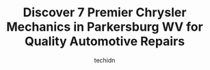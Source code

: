 ---
layout: ampstory
image: https://images.unsplash.com/photo-1639928192091-52a0f057a03a?ixlib=rb-4.0.3&ixid=MnwxMjA3fDB8MHxwaG90by1wYWdlfHx8fGVufDB8fHx8&auto=format&fit=crop&w=640&h=853&q=80
author: techidn
featured: false
description: Trust your vehicles maintenance and repairs to the 7 best Chrysler Mechanic in Parkersburg WV, USA. With their extensive experience, cutting-edge technology, and commitment to customer sati
title: Discover 7 Premier Chrysler Mechanics in Parkersburg WV for Quality Automotive Repairs
cover:
   title: Discover 7 Premier Chrysler Mechanics in Parkersburg WV for Quality Automotive Repairs
   subtitle: Rickpate
   background: https://images.unsplash.com/photo-1639928192091-52a0f057a03a?ixlib=rb-4.0.3&ixid=MnwxMjA3fDB8MHxwaG90by1wYWdlfHx8fGVufDB8fHx8&auto=format&fit=crop&w=640&h=853&q=80

pages: 
 - layout: thirds
   top: <h1>#1 Cornerstone Auto Service</h1>
   bottom: "<p>We have been having our 2013 Highlander repaired at Cornerstone for at leased 5 years.  Tony, the  owner is very knowledgeable about foreign cars.  If you have a Volvo, B</p>"
   background: https://www.knot35.com/toplist/wp-content/uploads/2023/06/best-chrysler-mechanic-1-in-parkersburg-wv-1685842146.jpeg
   backgroundblur: true
 - layout: thirds
   top: <h1>#2 K & M Auto Repair</h1>
   bottom: "<p>1799 Camden Ave, Parkersburg, WV 26101, United States</p>"
   background: https://www.knot35.com/toplist/wp-content/uploads/2023/06/best-chrysler-mechanic-2-in-parkersburg-wv-1685842147.jpeg
   cta:
      link: https://www.knot35.com/toplist/discover-7-premier-chrysler-mechanics-in-parkersburg-wv-for-quality-automotive-repairs/
      text: Discover 7 Premier Chrysler Mechanics in Parkersburg WV for Quality Automotive Repairs
 - layout: thirds
   top: <h1>#3 Karls Auto</h1>
   bottom: "<p>2307 Gihon Rd, Parkersburg, WV 26101, United States</p>"
   background: https://www.knot35.com/toplist/wp-content/uploads/2023/06/best-chrysler-mechanic-3-in-parkersburg-wv-1685842147.jpeg
   cta:
      link: https://www.knot35.com/toplist/discover-7-premier-chrysler-mechanics-in-parkersburg-wv-for-quality-automotive-repairs/
      text: Discover 7 Premier Chrysler Mechanics in Parkersburg WV for Quality Automotive Repairs
 - layout: thirds
   top: <h1>#4 Auto Aid, LLC. - Auto Repair & Tire Shop</h1>
   bottom: "<p>1981 Seventh St, Parkersburg, WV 26101, United States</p>"
   background: https://images.unsplash.com/photo-1574169208507-84376144848b?ixlib=rb-4.0.3&ixid=MnwxMjA3fDB8MHxwaG90by1wYWdlfHx8fGVufDB8fHx8&auto=format&fit=crop&w=640&h=853&q=80
   cta:
      link: https://www.knot35.com/toplist/discover-7-premier-chrysler-mechanics-in-parkersburg-wv-for-quality-automotive-repairs/
      text: Discover 7 Premier Chrysler Mechanics in Parkersburg WV for Quality Automotive Repairs
 - layout: thirds
   top: <h1>#5 Griffs Auto</h1>
   bottom: "<p>512 East St, Parkersburg, WV 26101, United States</p>"
   background: https://images.unsplash.com/photo-1557672172-298e090bd0f1?ixlib=rb-4.0.3&ixid=MnwxMjA3fDB8MHxwaG90by1wYWdlfHx8fGVufDB8fHx8&auto=format&fit=crop&w=640&h=853&q=80
   cta:
      link: https://www.knot35.com/toplist/discover-7-premier-chrysler-mechanics-in-parkersburg-wv-for-quality-automotive-repairs/
      text: Discover 7 Premier Chrysler Mechanics in Parkersburg WV for Quality Automotive Repairs
 - layout: thirds
   top: <h1>#6 AutoMed</h1>
   bottom: "<p>1108 Mary St, Parkersburg, WV 26101, United States</p>"
   background: https://images.unsplash.com/photo-1567095761054-7a02e69e5c43?ixlib=rb-4.0.3&ixid=MnwxMjA3fDB8MHxwaG90by1wYWdlfHx8fGVufDB8fHx8&auto=format&fit=crop&w=640&h=853&q=80
   cta:
      link: https://www.knot35.com/toplist/discover-7-premier-chrysler-mechanics-in-parkersburg-wv-for-quality-automotive-repairs/
      text: Discover 7 Premier Chrysler Mechanics in Parkersburg WV for Quality Automotive Repairs
 - layout: thirds
   top: <h1>#7 Johnny Auto</h1>
   bottom: "<p>3200 Murdoch Ave, Parkersburg, WV 26101, United States</p>"
   background: https://images.unsplash.com/photo-1533735380053-eb8d0759b24a?ixlib=rb-4.0.3&ixid=MnwxMjA3fDB8MHxwaG90by1wYWdlfHx8fGVufDB8fHx8&auto=format&fit=crop&w=640&h=853&q=80
   cta:
      link: https://www.knot35.com/toplist/discover-7-premier-chrysler-mechanics-in-parkersburg-wv-for-quality-automotive-repairs/
      text: Discover 7 Premier Chrysler Mechanics in Parkersburg WV for Quality Automotive Repairs
 - layout: thirds
   middle: Continue reading...
   background: https://images.unsplash.com/photo-1518640467707-6811f4a6ab73?ixlib=rb-4.0.3&ixid=MnwxMjA3fDB8MHxwaG90by1wYWdlfHx8fGVufDB8fHx8&auto=format&fit=crop&w=640&h=853&q=80
   cta:
      link: https://www.knot35.com/toplist/discover-7-premier-chrysler-mechanics-in-parkersburg-wv-for-quality-automotive-repairs/
      text: Discover 7 Premier Chrysler Mechanics in Parkersburg WV for Quality Automotive Repairs
      
---